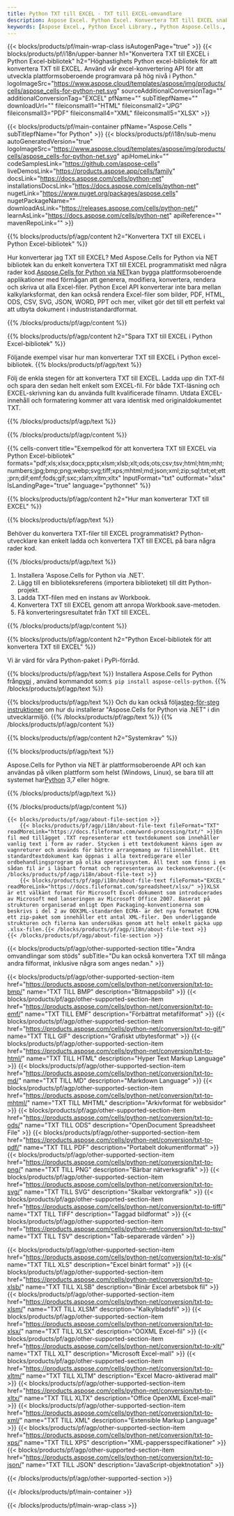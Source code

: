 ```yaml
---
title: Python TXT till EXCEL - TXT till EXCEL-omvandlare
description: Aspose Excel. Python Excel. Konvertera TXT till EXCEL snabbt och enkelt med Aspose.Cells. Python TXT till EXCEL. Python Spara TXT till EXCEL. Spara TXT som EXCEL med Python Excel-bibliotek.
keywords: [Aspose Excel., Python Excel Library., Python Aspose.Cells., Convert TXT to EXCEL in Python Excel Library., Save TXT to EXCEL using Python Excel Library., Python TXT to EXCEL saveformat., TXT to EXCEL Converter., Python Save TXT as EXCEL]
---
```

{{< blocks/products/pf/main-wrap-class isAutogenPage="true" >}}
{{< blocks/products/pf/i18n/upper-banner h1="Konvertera TXT till EXCEL i Python Excel-bibliotek" h2="Höghastighets Python excel-bibliotek för att konvertera TXT till EXCEL. Använd vår excel-konvertering API för att utveckla plattformsoberoende programvara på hög nivå i Python." logoImageSrc="https://www.aspose.cloud/templates/aspose/img/products/cells/aspose_cells-for-python-net.svg" sourceAdditionalConversionTag="" additionalConversionTag="EXCEL" pfName="" subTitlepfName="" downloadUrl="" fileiconsmall1="HTML" fileiconsmall2="JPG" fileiconsmall3="PDF" fileiconsmall4="XML" fileiconsmall5="XLSX" >}}

{{< blocks/products/pf/main-container pfName="Aspose.Cells " subTitlepfName="for Python" >}}
{{< blocks/products/pf/i18n/sub-menu autoGeneratedVersion="true" logoImageSrc="https://www.aspose.cloud/templates/aspose/img/products/cells/aspose_cells-for-python-net.svg" apiHomeLink="" codeSamplesLink="https://github.com/aspose-cells" liveDemosLink="https://products.aspose.app/cells/family" docsLink="https://docs.aspose.com/cells/python-net" installationsDocsLink="https://docs.aspose.com/cells/python-net" nugetLink="https://www.nuget.org/packages/aspose.cells" nugetPackageName="" downloadAsLink="https://releases.aspose.com/cells/python-net/" learnAsLink="https://docs.aspose.com/cells/python-net" apiReference="" mavenRepoLink="" >}}


{{% blocks/products/pf/agp/content h2="Konvertera TXT till EXCEL i Python Excel-bibliotek" %}}

 Hur konverterar jag TXT till EXCEL? Med Aspose.Cells for Python via NET bibliotek kan du enkelt konvertera TXT till EXCEL programmatiskt med några rader kod.[Aspose.Cells for Python via NET](https://pypi.org/project/aspose-cells-python/)kan bygga plattformsoberoende applikationer med förmågan att generera, modifiera, konvertera, rendera och skriva ut alla Excel-filer. Python Excel API konverterar inte bara mellan kalkylarksformat, den kan också rendera Excel-filer som bilder, PDF, HTML, ODS, CSV, SVG, JSON, WORD, PPT och mer, vilket gör det till ett perfekt val att utbyta dokument i industristandardformat.

{{% /blocks/products/pf/agp/content %}}


{{% blocks/products/pf/agp/content h2="Spara TXT till EXCEL i Python Excel-bibliotek" %}}

Följande exempel visar hur man konverterar TXT till EXCEL i Python excel-bibliotek.
{{% blocks/products/pf/agp/text %}}

Följ de enkla stegen för att konvertera TXT till EXCEL. Ladda upp din TXT-fil och spara den sedan helt enkelt som EXCEL-fil. För både TXT-läsning och EXCEL-skrivning kan du använda fullt kvalificerade filnamn. Utdata EXCEL-innehåll och formatering kommer att vara identisk med originaldokumentet TXT.

{{% /blocks/products/pf/agp/text %}}

{{% /blocks/products/pf/agp/content %}}

{{% cells-convert title="Exempelkod för att konvertera TXT till EXCEL via Python Excel-bibliotek" formats="pdf;xls;xlsx;docx;pptx;xlsm;xlsb;xlt;ods;ots;csv;tsv;html;htm;mht;numbers;jpg;bmp;png;webp;svg;tiff;xps;mhtml;md;json;xml;zip;sql;txt;et;ett;prn;dif;emf;fods;gif;sxc;xlam;xltm;xltx" InputFormat="txt" outformat="xlsx" IsLandingPage="true" language="pythonnet" %}}

{{% blocks/products/pf/agp/content h2="Hur man konverterar TXT till EXCEL" %}}

{{% blocks/products/pf/agp/text %}}

Behöver du konvertera TXT-filer till EXCEL programmatiskt? Python-utvecklare kan enkelt ladda och konvertera TXT till EXCEL på bara några rader kod.

{{% /blocks/products/pf/agp/text %}}

1.  Installera 'Aspose.Cells for Python via .NET'.
1.  Lägg till en biblioteksreferens (importera biblioteket) till ditt Python-projekt.
1.  Ladda TXT-filen med en instans av Workbook.
1.  Konvertera TXT till EXCEL genom att anropa Workbook.save-metoden.
1.  Få konverteringsresultatet från TXT till EXCEL.

{{% /blocks/products/pf/agp/content %}}


{{% blocks/products/pf/agp/content h2="Python Excel-bibliotek för att konvertera TXT till EXCEL" %}}

Vi är värd för våra Python-paket i PyPi-förråd.

{{% blocks/products/pf/agp/text %}}
 Installera Aspose.Cells for Python från<a href="https://pypi.org/project/aspose-cells-python/">pypi</a> , använd kommandot som:<code>$ pip install aspose-cells-python</code>.
{{% /blocks/products/pf/agp/text %}}

{{% blocks/products/pf/agp/text %}}
 Och du kan också följa[steg-för-steg instruktioner](https://docs.aspose.com/cells/python-net/getting-started/) om hur du installerar "Aspose.Cells for Python via .NET" i din utvecklarmiljö.
{{% /blocks/products/pf/agp/text %}}
{{% /blocks/products/pf/agp/content %}}

{{% blocks/products/pf/agp/content h2="Systemkrav" %}}

{{% blocks/products/pf/agp/text %}}

Aspose.Cells for Python via NET är plattformsoberoende API och kan användas på vilken plattform som helst (Windows, Linux), se bara till att systemet har[Python](https://www.python.org/downloads/) 3,7 eller högre.
 
{{% /blocks/products/pf/agp/text %}}

{{% /blocks/products/pf/agp/content %}}

<!-- aboutfile Starts -->
    {{< blocks/products/pf/agp/about-file-section >}}
        {{< blocks/products/pf/agp/i18n/about-file-text fileFormat="TXT" readMoreLink="https://docs.fileformat.com/word-processing/txt/" >}}En fil med tillägget .TXT representerar ett textdokument som innehåller vanlig text i form av rader. Stycken i ett textdokument känns igen av vagnreturer och används för bättre arrangemang av filinnehållet. Ett standardtextdokument kan öppnas i alla textredigerare eller ordbehandlingsprogram på olika operativsystem. All text som finns i en sådan fil är i läsbart format och representeras av teckensekvenser.{{< /blocks/products/pf/agp/i18n/about-file-text >}}
        {{< blocks/products/pf/agp/i18n/about-file-text fileFormat="EXCEL" readMoreLink="https://docs.fileformat.com/spreadsheet/xlsx/" >}}XLSX är ett välkänt format för Microsoft Excel-dokument som introducerades av Microsoft med lanseringen av Microsoft Office 2007. Baserat på strukturen organiserad enligt Open Packaging-konventionerna som beskrivs i del 2 av OOX3ML-standarden ECMA- är det nya formatet ECMA ett zip-paket som innehåller ett antal XML-filer. Den underliggande strukturen och filerna kan undersökas genom att helt enkelt packa upp .xlsx-filen.{{< /blocks/products/pf/agp/i18n/about-file-text >}}
    {{< /blocks/products/pf/agp/about-file-section >}}
<!-- aboutfile Ends -->

{{< blocks/products/pf/agp/other-supported-section title="Andra omvandlingar som stöds" subTitle="Du kan också konvertera TXT till många andra filformat, inklusive några som anges nedan." >}}

{{< blocks/products/pf/agp/other-supported-section-item href="https://products.aspose.com/cells/python-net/conversion/txt-to-bmp/" name="TXT TILL BMP" description="Bitmappsbild" >}}
{{< blocks/products/pf/agp/other-supported-section-item href="https://products.aspose.com/cells/python-net/conversion/txt-to-emf/" name="TXT TILL EMF" description="Förbättrat metafilformat" >}}
{{< blocks/products/pf/agp/other-supported-section-item href="https://products.aspose.com/cells/python-net/conversion/txt-to-gif/" name="TXT TILL GIF" description="Grafiskt utbytesformat" >}}
{{< blocks/products/pf/agp/other-supported-section-item href="https://products.aspose.com/cells/python-net/conversion/txt-to-html/" name="TXT TILL HTML" description="Hyper Text Markup Language" >}}
{{< blocks/products/pf/agp/other-supported-section-item href="https://products.aspose.com/cells/python-net/conversion/txt-to-md/" name="TXT TILL MD" description="Markdown Language" >}}
{{< blocks/products/pf/agp/other-supported-section-item href="https://products.aspose.com/cells/python-net/conversion/txt-to-mhtml/" name="TXT TILL MHTML" description="Arkivformat för webbsidor" >}}
{{< blocks/products/pf/agp/other-supported-section-item href="https://products.aspose.com/cells/python-net/conversion/txt-to-ods/" name="TXT TILL ODS" description="OpenDocument Spreadsheet File" >}}
{{< blocks/products/pf/agp/other-supported-section-item href="https://products.aspose.com/cells/python-net/conversion/txt-to-pdf/" name="TXT TILL PDF" description="Portabelt dokumentformat" >}}
{{< blocks/products/pf/agp/other-supported-section-item href="https://products.aspose.com/cells/python-net/conversion/txt-to-png/" name="TXT TILL PNG" description="Bärbar nätverksgrafik" >}}
{{< blocks/products/pf/agp/other-supported-section-item href="https://products.aspose.com/cells/python-net/conversion/txt-to-svg/" name="TXT TILL SVG" description="Skalbar vektorgrafik" >}}
{{< blocks/products/pf/agp/other-supported-section-item href="https://products.aspose.com/cells/python-net/conversion/txt-to-tiff/" name="TXT TILL TIFF" description="Taggad bildformat" >}}
{{< blocks/products/pf/agp/other-supported-section-item href="https://products.aspose.com/cells/python-net/conversion/txt-to-tsv/" name="TXT TILL TSV" description="Tab-separerade värden" >}}

{{< blocks/products/pf/agp/other-supported-section-item href="https://products.aspose.com/cells/python-net/conversion/txt-to-xls/" name="TXT TILL XLS" description="Excel binärt format" >}}
{{< blocks/products/pf/agp/other-supported-section-item href="https://products.aspose.com/cells/python-net/conversion/txt-to-xlsb/" name="TXT TILL XLSB" description="Binär Excel arbetsbok fil" >}}
{{< blocks/products/pf/agp/other-supported-section-item href="https://products.aspose.com/cells/python-net/conversion/txt-to-xlsm/" name="TXT TILL XLSM" description="Kalkylbladsfil" >}}
{{< blocks/products/pf/agp/other-supported-section-item href="https://products.aspose.com/cells/python-net/conversion/txt-to-xlsx/" name="TXT TILL XLSX" description="OOXML Excel-fil" >}}
{{< blocks/products/pf/agp/other-supported-section-item href="https://products.aspose.com/cells/python-net/conversion/txt-to-xlt/" name="TXT TILL XLT" description="Microsoft Excel-mall" >}}
{{< blocks/products/pf/agp/other-supported-section-item href="https://products.aspose.com/cells/python-net/conversion/txt-to-xltm/" name="TXT TILL XLTM" description="Excel Macro-aktiverad mall" >}}
{{< blocks/products/pf/agp/other-supported-section-item href="https://products.aspose.com/cells/python-net/conversion/txt-to-xltx/" name="TXT TILL XLTX" description="Office OpenXML Excel-mall" >}}
{{< blocks/products/pf/agp/other-supported-section-item href="https://products.aspose.com/cells/python-net/conversion/txt-to-xml/" name="TXT TILL XML" description="Extensible Markup Language" >}}
{{< blocks/products/pf/agp/other-supported-section-item href="https://products.aspose.com/cells/python-net/conversion/txt-to-xps/" name="TXT TILL XPS" description="XML-pappersspecifikationer" >}}
{{< blocks/products/pf/agp/other-supported-section-item href="https://products.aspose.com/cells/python-net/conversion/txt-to-json/" name="TXT TILL JSON" description="JavaScript-objektnotation" >}}

{{< /blocks/products/pf/agp/other-supported-section >}}

{{< /blocks/products/pf/main-container >}}
    
{{< /blocks/products/pf/main-wrap-class >}}
